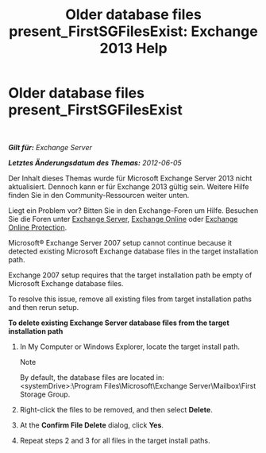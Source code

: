﻿---
title: 'Older database files present_FirstSGFilesExist: Exchange 2013 Help'
TOCTitle: Older database files present_FirstSGFilesExist
ms:assetid: 907faeb8-1c6d-49fc-95a1-417f415a9d79
ms:mtpsurl: https://technet.microsoft.com/de-de/library/ms.exch.setupreadiness.firstsgfilesexist(v=EXCHG.150)
ms:contentKeyID: 50476159
ms.date: 04/24/2018
mtps_version: v=EXCHG.150
ms.translationtype: HT
---

# Older database files present\_FirstSGFilesExist

 

_**Gilt für:** Exchange Server_

_**Letztes Änderungsdatum des Themas:** 2012-06-05_

Der Inhalt dieses Themas wurde für Microsoft Exchange Server 2013 nicht aktualisiert. Dennoch kann er für Exchange 2013 gültig sein. Weitere Hilfe finden Sie in den Community-Ressourcen weiter unten.

Liegt ein Problem vor? Bitten Sie in den Exchange-Foren um Hilfe. Besuchen Sie die Foren unter [Exchange Server](https://go.microsoft.com/fwlink/p/?linkid=60612), [Exchange Online](https://go.microsoft.com/fwlink/p/?linkid=267542) oder [Exchange Online Protection](https://go.microsoft.com/fwlink/p/?linkid=285351).

Microsoft® Exchange Server 2007 setup cannot continue because it detected existing Microsoft Exchange database files in the target installation path.

Exchange 2007 setup requires that the target installation path be empty of Microsoft Exchange database files.

To resolve this issue, remove all existing files from target installation paths and then rerun setup.

**To delete existing Exchange Server database files from the target installation path**

1.  In My Computer or Windows Explorer, locate the target install path.
    

    > [!NOTE]
    > By default, the database files are located in:<BR>&lt;systemDrive&gt;:\Program Files\Microsoft\Exchange Server\Mailbox\First Storage Group.



2.  Right-click the files to be removed, and then select **Delete**.

3.  At the **Confirm File Delete** dialog, click **Yes**.

4.  Repeat steps 2 and 3 for all files in the target install paths.

